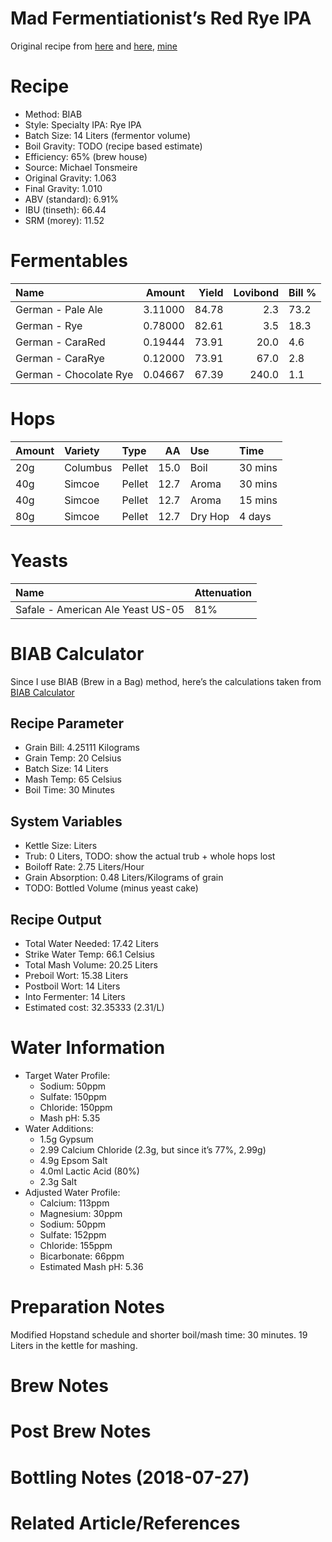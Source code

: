 Mad Fermentiationist’s Red Rye IPA
================

Original recipe from
[here](https://www.themadfermentationist.com/2012/08/india-red-rye-ale-recipe.html)
and
[here](https://www.themadfermentationist.com/2013/04/three-modern-times-west-test-batches.html),
[mine](https://www.brewersfriend.com/homebrew/recipe/view/701488/madfermentationist-s-red-rye-ipa)

# Recipe

  - Method: BIAB
  - Style: Specialty IPA: Rye IPA
  - Batch Size: 14 Liters (fermentor volume)  
  - Boil Gravity: TODO (recipe based estimate)  
  - Efficiency: 65% (brew house)  
  - Source: Michael Tonsmeire
  - Original Gravity: 1.063
  - Final Gravity: 1.010
  - ABV (standard): 6.91%
  - IBU (tinseth): 66.44
  - SRM (morey): 11.52

# Fermentables

| Name                   |  Amount | Yield | Lovibond | Bill % |
| :--------------------- | ------: | ----: | -------: | :----- |
| German - Pale Ale      | 3.11000 | 84.78 |      2.3 | 73.2   |
| German - Rye           | 0.78000 | 82.61 |      3.5 | 18.3   |
| German - CaraRed       | 0.19444 | 73.91 |     20.0 | 4.6    |
| German - CaraRye       | 0.12000 | 73.91 |     67.0 | 2.8    |
| German - Chocolate Rye | 0.04667 | 67.39 |    240.0 | 1.1    |

# Hops

| Amount | Variety  | Type   |   AA | Use     | Time    |
| :----- | :------- | :----- | ---: | :------ | :------ |
| 20g    | Columbus | Pellet | 15.0 | Boil    | 30 mins |
| 40g    | Simcoe   | Pellet | 12.7 | Aroma   | 30 mins |
| 40g    | Simcoe   | Pellet | 12.7 | Aroma   | 15 mins |
| 80g    | Simcoe   | Pellet | 12.7 | Dry Hop | 4 days  |

# Yeasts

| Name                              | Attenuation |
| :-------------------------------- | :---------- |
| Safale - American Ale Yeast US-05 | 81%         |

# BIAB Calculator

Since I use BIAB (Brew in a Bag) method, here’s the calculations taken
from [BIAB Calculator](http://www.biabcalculator.com/)

## Recipe Parameter

  - Grain Bill: 4.25111 Kilograms
  - Grain Temp: 20 Celsius
  - Batch Size: 14 Liters
  - Mash Temp: 65 Celsius
  - Boil Time: 30 Minutes

## System Variables

  - Kettle Size: Liters
  - Trub: 0 Liters, TODO: show the actual trub + whole hops lost
  - Boiloff Rate: 2.75 Liters/Hour
  - Grain Absorption: 0.48 Liters/Kilograms of grain
  - TODO: Bottled Volume (minus yeast cake)

## Recipe Output

  - Total Water Needed: 17.42 Liters
  - Strike Water Temp: 66.1 Celsius
  - Total Mash Volume: 20.25 Liters
  - Preboil Wort: 15.38 Liters
  - Postboil Wort: 14 Liters
  - Into Fermenter: 14 Liters
  - Estimated cost: 32.35333 (2.31/L)

# Water Information

  - Target Water Profile:
      - Sodium: 50ppm
      - Sulfate: 150ppm
      - Chloride: 150ppm
      - Mash pH: 5.35
  - Water Additions:
      - 1.5g Gypsum
      - 2.99 Calcium Chloride (2.3g, but since it’s 77%, 2.99g)
      - 4.9g Epsom Salt
      - 4.0ml Lactic Acid (80%)
      - 2.3g Salt
  - Adjusted Water Profile:
      - Calcium: 113ppm
      - Magnesium: 30ppm
      - Sodium: 50ppm
      - Sulfate: 152ppm
      - Chloride: 155ppm
      - Bicarbonate: 66ppm
      - Estimated Mash pH: 5.36

# Preparation Notes

Modified Hopstand schedule and shorter boil/mash time: 30 minutes. 19
Liters in the kettle for mashing.

# Brew Notes

# Post Brew Notes

# Bottling Notes (2018-07-27)

# Related Article/References

